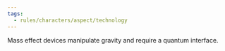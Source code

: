 ```yaml
---
tags:
  - rules/characters/aspect/technology
---
```

Mass effect devices manipulate gravity and require a quantum interface.